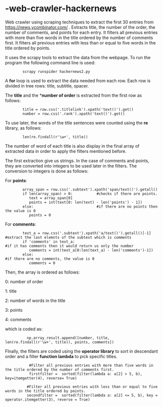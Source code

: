 # -web-crawler-hackernews
Web crawler using scraping techniques to extract the first 30 entries from https://news.ycombinator.com/ . 
Extracts title, the number of the order, the number of comments, and points for each entry. 
It filters all previous entries with more than five words in the title ordered by the number of comments first. 
It filters all previous entries with less than or equal to five words in the title ordered by points.

It uses the scrapy tools to extract the data from the webpage. To run the program the following command line is used: 

            scrapy runspider hackernews2.py

A **for** loop is used to extract the data needed from each row. Each row is divided in tree rows: title, subtitle, spacer. 

The **title** and the ***number of order** is extracted from the first row as follows: 

            title = row.css('.titlelink').xpath('text()').get()
            number = row.css('.rank').xpath('text()').get()
            
To use later, the words of the title sentences were counted using the **re** library, as follows:

            len(re.findall(r'\w+', title))

The number of word of each title is also display in the final array of extracted data in order to apply the filters mentioned before. 

The first extraction give us strings. In the case of comments and points, they are converted into integers to be used later in the filters.
The conversion to integers is done as follows: 

For **points**: 

            array_span = row.css('.subtext').xpath('span/text()').getall()            
            if len(array_span) > 0:           #checks if there are points.
               text = array_span[0]
               points = int(text[0: len(text) - len('points') - 1])              
            else:                             #if there are no points then the value is 0
               points = 0
               
For **comments**: 

            text_a = row.css('.subtext').xpath('a/text()').getall()[-1]         #extract the last elemnts of the subtext which is comments   
            if 'comments' in text_a:                                            #if it has comments then it would return us only the number
               comments = int(text_a[0:len(text_a) - len('comments')-1])
            else:                                                               #if there are no comments, the value is 0 
               comments = 0     
             
             
Then, the array is ordered as follows:

0: number of order

1: title 

2: number of words in the title

3: points 

4: comments

which is coded as: 

              np.array_result.append([number, title, len(re.findall(r'\w+', title)), points, comments])

FInally, the filters are coded using the **operator library** to sort in descendant order and a filter **function lambda** to pick specific titles.

               #Filter all previous entries with more than five words in the title ordered by the number of comments first.
               firstfilter =  sorted(filter(lambda a: a[2] > 5, b), key=itemgetter(4), reverse= True)
        
              #Filter all previous entries with less than or equal to five words in the title ordered by points.
              secondfilter =  sorted(filter(lambda a: a[2] <= 5, b), key = operator.itemgetter(3), reverse = True)


